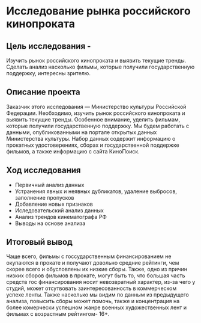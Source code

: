 # Исследование рынка российского кинопроката

## Цель исследования -
Изучить рынок российского кинопроката и выявить текущие тренды. Сделать анализ насколько  фильмы, которые получили государственную поддержку, интересны зрителю. 

## Описание проекта
Заказчик этого исследования — Министерство культуры Российской Федерации. 
Необходимо, изучить рынок российского кинопроката и выявить текущие тренды. Особенное внимание, уделить фильмам, которые получили государственную поддержку. 
Мы будем работать с данными, опубликованными на портале открытых данных Министерства культуры. Набор данных содержит информацию о прокатных удостоверениях, сборах и государственной поддержке фильмов, а также информацию с сайта КиноПоиск. 

## Ход исследования
- Первичный анализ данных
- Устранения явных и неявных дубликатов, удаление выбросов, заполнение пропусков
- Добавление новых признаков 
- Иследовательский анализ данных
- Анализ трендов кинематографа РФ
- Выводы на основе анализа

## Итоговый вывод
Чаще всего, фильмы с госсударственным финансированием не окупаются в прокате и получают довольно средние рейтинги, чем скорее всего и обусловлены их низкие сборы. Также, одно из причин низких сборов фильмов в прокате, могут быть то, что большая часть средств гос финансирования носит невозвратный характер, из-за чего у студий, может отсутвовать заинтересованность в коммерческом успехе ленты. Также насколько мы видим по данным из предыдущего анализа, повысить сборы может помочь, также и концентрация на более комерчески успешном жанре военных художественных лент и фильмах с возрастным рейтингом- 16+.
